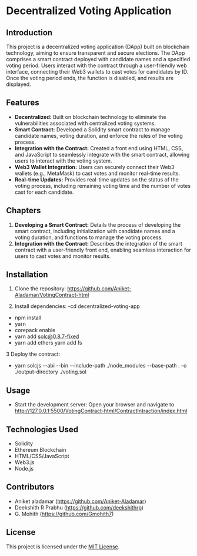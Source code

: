 # Decentralized Voting Application

## Introduction
This project is a decentralized voting application (DApp) built on blockchain technology, aiming to ensure transparent and secure elections. The DApp comprises a smart contract deployed with candidate names and a specified voting period. Users interact with the contract through a user-friendly web interface, connecting their Web3 wallets to cast votes for candidates by ID. Once the voting period ends, the function is disabled, and results are displayed.

## Features
- **Decentralized:** Built on blockchain technology to eliminate the vulnerabilities associated with centralized voting systems.
- **Smart Contract:** Developed a Solidity smart contract to manage candidate names, voting duration, and enforce the rules of the voting process.
- **Integration with the Contract:** Created a front end using HTML, CSS, and JavaScript to seamlessly integrate with the smart contract, allowing users to interact with the voting system.
- **Web3 Wallet Integration:** Users can securely connect their Web3 wallets (e.g., MetaMask) to cast votes and monitor real-time results.
- **Real-time Updates:** Provides real-time updates on the status of the voting process, including remaining voting time and the number of votes cast for each candidate.

## Chapters
1. **Developing a Smart Contract:** Details the process of developing the smart contract, including initialization with candidate names and a voting duration, and functions to manage the voting process.
2. **Integration with the Contract:** Describes the integration of the smart contract with a user-friendly front end, enabling seamless interaction for users to cast votes and monitor results.

## Installation
1. Clone the repository:
https://github.com/Aniket-Aladamar/VotingContract-html

2. Install dependencies:
-cd decentralized-voting-app
- npm install
- yarn
- corepack enable 
- yarn add solc@0.8.7-fixed
- yarn add ethers yarn add fs

3 Deploy the contract:
  - yarn solcjs --abi --bin --include-path ./node_modules --base-path . -o ./output-directory ./voting.sol


## Usage
- Start the development server:
Open your browser and navigate to http://127.0.0.1:5500/VotingContract-html/ContractIntraction/index.html

## Technologies Used
- Solidity
- Ethereum Blockchain
- HTML/CSS/JavaScript
- Web3.js
- Node.js

## Contributors
- Aniket aladamar (https://github.com/Aniket-Aladamar)
- Deekshith R Prabhu (https://github.com/deekshithrp)
- G. Mohith (https://github.com/Gmohith7)

## License
This project is licensed under the [MIT License](LICENSE).
